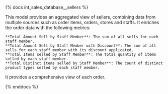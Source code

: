 {% docs int_sales_database__sellers %}

This model provides an aggregated view of sellers, combining data from multiple sources such as order items, orders, stores and staffs. It enriches the order data with the following metrics:

    **Total Amount Sell by Staff Member**: The sum of all sells for each staff member.
    **Total Amount Sell by Staff Member with Discount**: The sum of all sells for each staff member with its discount applicated.
    **Total Items selled by Staff Member**: The total quantity of items selled by each staff member.
    **Total Distinct Items selled by Staff Member**: The count of distinct product types selled by each staff member.

It provides a comprehensive view of each order.

{% enddocs %}
